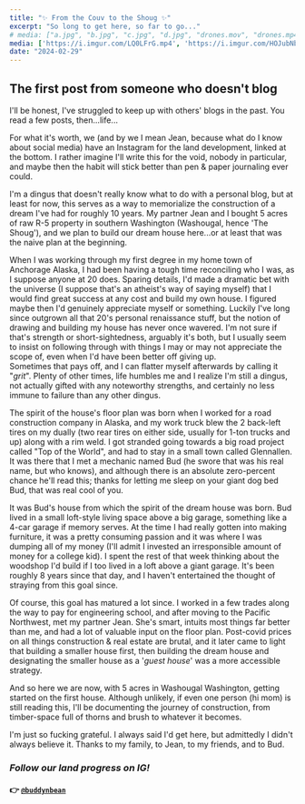 ```yaml
---
title: "✨ From the Couv to the Shoug ✨"
excerpt: "So long to get here, so far to go..."
# media: ["a.jpg", "b.jpg", "c.jpg", "d.jpg", "drones.mov", "drones.mp4", "e.png"]
media: ['https://i.imgur.com/LQ0LFrG.mp4', 'https://i.imgur.com/HOJubNb.jpeg', 'https://i.imgur.com/bD3nlju.jpeg', 'https://i.imgur.com/1DzoBkE.jpeg', 'https://i.imgur.com/eP8gulm.jpeg', 'https://i.imgur.com/V9SRLsC.mp4', 'https://i.imgur.com/MSghBei.jpeg']
date: "2024-02-29"
---
```


## The first post from someone who doesn't blog
I'll be honest, I've struggled to keep up with others' blogs in the past. You read a few posts, then...life...

For what it's worth, we (and by we I mean Jean, because what do I know about social media) have an Instagram for the land development, linked at the bottom. I rather imagine I'll write this for the void, nobody in particular, and maybe then the habit will stick better than pen & paper journaling ever could.

I'm a dingus that doesn't really know what to do with a personal blog, but at least for now, this serves as a way to memorialize the construction of a dream I've had for roughly 10 years. My partner Jean and I bought 5 acres of raw R-5 property in southern Washington (Washougal, hence 'The Shoug'), and we plan to build our dream house here...or at least that was the naive plan at the beginning.

When I was working through my first degree in my home town of Anchorage Alaska, I had been having a tough time reconciling who I was, as I suppose anyone at 20 does. Sparing details, I'd made a dramatic bet with the universe (I suppose that's an atheist's way of saying myself) that I would find great success at any cost and build my own house. I figured maybe then I'd genuinely appreciate myself or something. Luckily I've long since outgrown all that 20's personal renaissance stuff, but the notion of drawing and building my house has never once wavered. I'm not sure if that's strength or short-sightedness, arguably it's both, but I usually seem to insist on following through with things I may or may not appreciate the scope of, even when I'd have been better off giving up. \
Sometimes that pays off, and I can flatter myself afterwards by calling it "*grit*". Plenty of other times, life humbles me and I realize I'm still a dingus, not actually gifted with any noteworthy strengths, and certainly no less immune to failure than any other dingus.

The spirit of the house's floor plan was born when I worked for a road construction company in Alaska, and my work truck blew the 2 back-left tires on my dually (two rear tires on either side, usually for 1-ton trucks and up) along with a rim weld. I got stranded going towards a big road project called "Top of the World", and had to stay in a small town called Glennallen. It was there that I met a mechanic named Bud (he swore that was his real name, but who knows), and although there is an absolute zero-percent chance he'll read this; thanks for letting me sleep on your giant dog bed Bud, that was real cool of you.

It was Bud's house from which the spirit of the dream house was born. Bud lived in a small loft-style living space above a big garage, something like a 4-car garage if memory serves. At the time I had really gotten into making furniture, it was a pretty consuming passion and it was where I was dumping all of my money (I'll admit I invested an irresponsible amount of money for a college kid). I spent the rest of that week thinking about the woodshop I'd build if I too lived in a loft above a giant garage. It's been roughly 8 years since that day, and I haven't entertained the thought of straying from this goal since.

Of course, this goal has matured a lot since. I worked in a few trades along the way to pay for engineering school, and after moving to the Pacific Northwest, met my partner Jean. She's smart, intuits most things far better than me, and had a lot of valuable input on the floor plan. Post-covid prices on all things construction & real estate are brutal, and it later came to light that building a smaller house first, then building the dream house and designating the smaller house as a '*guest house*' was a more accessible strategy.

And so here we are now, with 5 acres in Washougal Washington, getting started on the first house. Although unlikely, if even one person (hi mom) is still reading this, I'll be documenting the journey of construction, from timber-space full of thorns and brush to whatever it becomes.

I'm just so fucking grateful. I always said I'd get here, but admittedly I didn't always believe it. Thanks to my family, to Jean, to my friends, and to Bud.

### *Follow our land progress on IG!*
#### 👉 [`@buddynbean`](https://instagram.com/buddynbean)

